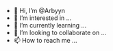 - 👋 Hi, I’m @Arbyyn
- 👀 I’m interested in ...
- 🌱 I’m currently learning ...
- 💞️ I’m looking to collaborate on ...
- 📫 How to reach me ...

<!---
Arbyyn/Arbyyn is a ✨ special ✨ repository because its `README.md` (this file) appears on your GitHub profile.
You can click the Preview link to take a look at your changes.
--->
